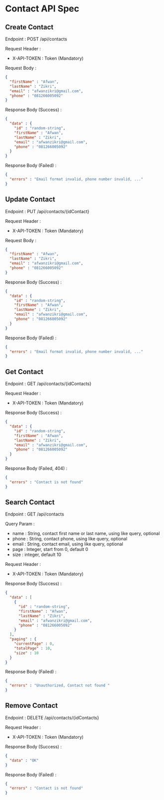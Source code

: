 # Contact API Spec

## Create Contact
Endpoint : POST /api/contacts

Request Header :
- X-API-TOKEN : Token (Mandatory)

Request Body :
```json
{
  "firstName" : "Afwan",
  "lastName" : "Zikri",
  "email" : "afwanzikri@gmail.com",
  "phone" : "081266005092"
}
```

Response Body (Success) :
```json
{
  "data" : {
    "id" : "random-string",
    "firstName" : "Afwan",
    "lastName" : "Zikri",
    "email" : "afwanzikri@gmail.com",
    "phone" : "081266005092"
  }
}
```

Response Body (Failed) :
```json
{
  "errors" : "Email format invalid, phone number invalid, ..."
}
```

## Update Contact
Endpoint : PUT /api/contacts/{idContact}

Request Header :
- X-API-TOKEN : Token (Mandatory)

Request Body :
```json
{
  "firstName" : "Afwan",
  "lastName" : "Zikri",
  "email" : "afwanzikri@gmail.com",
  "phone" : "081266005092"
}
```

Response Body (Success) :
```json
{
  "data" : {
    "id" : "random-string",
    "firstName" : "Afwan",
    "lastName" : "Zikri",
    "email" : "afwanzikri@gmail.com",
    "phone" : "081266005092"
  }
}
```

Response Body (Failed) :
```json
{
  "errors" : "Email format invalid, phone number invalid, ..."
}
```

## Get Contact
Endpoint : GET /api/contacts/{idContacts}

Request Header :
- X-API-TOKEN : Token (Mandatory)

Response Body (Success) :
```json
{
  "data" : {
    "id" : "random-string",
    "firstName" : "Afwan",
    "lastName" : "Zikri",
    "email" : "afwanzikri@gmail.com",
    "phone" : "081266005092"
  }
}
```

Response Body (Failed, 404) :
```json
{
  "errors" : "Contact is not found"
}
```

## Search Contact
Endpoint : GET /api/contacts

Query Param :
- name : String, contact first name or last name, using like query, optional
- phone : String, contact phone, using like query, optional
- email : String, contact email, using like query, optional
- page : Integer, start from 0, default 0
- size : integer, default 10

Request Header :
- X-API-TOKEN : Token (Mandatory)

Response Body (Success) :
```json
{
  "data" : [
    {
      "id" : "random-string",
      "firstName" : "Afwan",
      "lastName" : "Zikri",
      "email" : "afwanzikri@gmail.com",
      "phone" : "081266005092"
    }
  ],
  "paging" : {
    "currentPage" : 0,
    "totalPage" : 10,
    "size" : 10
  }
}
```

Response Body (Failed) :
```json
{
  "errors" : "Unauthorized, Contact not found "
}
```

## Remove Contact
Endpoint : DELETE /api/contacts/{idContacts}

Request Header :
- X-API-TOKEN : Token (Mandatory)

Response Body (Success) :
```json
{
  "data" : "OK"
}
```

Response Body (Failed) :
```json
{
  "errors" : "Contact is not found"
}
```